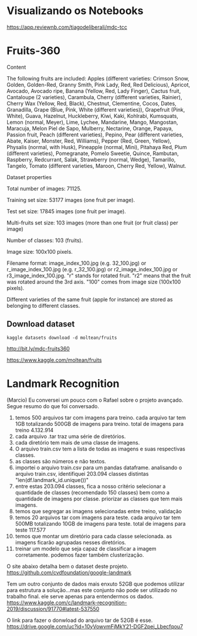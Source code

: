 # Visualizando os Notebooks
https://app.reviewnb.com/tiagodeliberali/mdc-tcc

# Fruits-360
Content

The following fruits are included: Apples (different varieties: Crimson Snow, Golden, Golden-Red, Granny Smith, Pink Lady, Red, Red Delicious), Apricot, Avocado, Avocado ripe, Banana (Yellow, Red, Lady Finger), Cactus fruit, Cantaloupe (2 varieties), Carambula, Cherry (different varieties, Rainier), Cherry Wax (Yellow, Red, Black), Chestnut, Clementine, Cocos, Dates, Granadilla, Grape (Blue, Pink, White (different varieties)), Grapefruit (Pink, White), Guava, Hazelnut, Huckleberry, Kiwi, Kaki, Kohlrabi, Kumsquats, Lemon (normal, Meyer), Lime, Lychee, Mandarine, Mango, Mangostan, Maracuja, Melon Piel de Sapo, Mulberry, Nectarine, Orange, Papaya, Passion fruit, Peach (different varieties), Pepino, Pear (different varieties, Abate, Kaiser, Monster, Red, Williams), Pepper (Red, Green, Yellow), Physalis (normal, with Husk), Pineapple (normal, Mini), Pitahaya Red, Plum (different varieties), Pomegranate, Pomelo Sweetie, Quince, Rambutan, Raspberry, Redcurrant, Salak, Strawberry (normal, Wedge), Tamarillo, Tangelo, Tomato (different varieties, Maroon, Cherry Red, Yellow), Walnut.

Dataset properties

Total number of images: 71125.

Training set size: 53177 images (one fruit per image).

Test set size: 17845 images (one fruit per image).

Multi-fruits set size: 103 images (more than one fruit (or fruit class) per image)

Number of classes: 103 (fruits).

Image size: 100x100 pixels.

Filename format: image_index_100.jpg (e.g. 32_100.jpg) or r_image_index_100.jpg (e.g. r_32_100.jpg) or r2_image_index_100.jpg or r3_image_index_100.jpg. "r" stands for rotated fruit. "r2" means that the fruit was rotated around the 3rd axis. "100" comes from image size (100x100 pixels).

Different varieties of the same fruit (apple for instance) are stored as belonging to different classes.

## Download dataset
`kaggle datasets download -d moltean/fruits`

http://bit.ly/mdc-fruits360

https://www.kaggle.com/moltean/fruits


# Landmark Recognition
(Marcio)
Eu conversei um pouco com o Rafael sobre o projeto avançado. Segue resumo do que foi conversado.


1. temos 500 arquivos tar com imagens para treino. cada arquivo tar tem 1GB totalizando 500GB de imagens para treino. total de imagens para treino 4.132.914
2. cada arquivo .tar traz uma série de diretórios.
3. cada diretório tem mais de uma classe de imagens.
4. O arquivo train.csv tem a lista de todas as imagens e suas respectivas classes.
5. as classes são números e não textos.
6. importei o arquivo train.csv para um pandas dataframe. analisando o arquivo train.csv, identifiquei 203.094 classes distintas "len(df.landmark_id.unique())"
7. entre estas 203.094 classes, fica a nosso critério selecionar a quantidade de classes (recomendado 150 classes) bem como a quantidade de imagens por classe. priorizar as classes que tem mais imagens.
8. temos que segregar as imagens selecionadas entre treino, validação
9. temos 20 arquivos tar com imagens para teste. cada arquivo tar tem 500MB totalizando 10GB de imagens para teste. total de imagens para teste 117.577
10. temos que montar um diretório para cada classe selecionada. as imagens ficarão agrupadas nesses diretórios.
11. treinar um modelo que seja capaz de classificar a imagem corretamente. podemos fazer também clusterização.

O site abaixo detalha bem o dataset deste projeto.
https://github.com/cvdfoundation/google-landmark


Tem um outro conjunto de dados mais enxuto 52GB que podemos utilizar para estrutura a solução...mas este conjunto não pode ser utilizado no trabalho final. ele serve apenas para entendermos os dados.
https://www.kaggle.com/c/landmark-recognition-2019/discussion/91770#latest-537550

O link para fazer o donwload do arquivo tar de 52GB é esse.
https://drive.google.com/uc?id=10yVowvmFjMkY21-DGF2pej_Lbecfqou7

